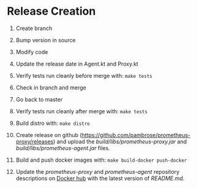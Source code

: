 # Release Creation 

1) Create branch

2) Bump version in source  

3) Modify code

4) Update the release date in Agent.kt and Proxy.kt

5) Verify tests run cleanly before merge with: `make tests`

6) Check in branch and merge 

7) Go back to master

8) Verify tests run cleanly after merge with: `make tests`

9) Build distro with: `make distro`

10) Create release on github (https://github.com/pambrose/prometheus-proxy/releases) and 
upload the *build/libs/prometheus-proxy.jar* and  *build/libs/prometheus-agent.jar* files.

11) Build and push docker images with: `make build-docker push-docker`

12) Update the *prometheus-proxy* and *prometheus-agent* repository descriptions 
on [Docker hub](https://hub.docker.com) with the latest version of *README.md*.
